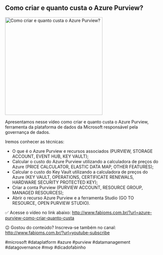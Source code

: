 ## Como criar e quanto custa o Azure Purview?

<img src="https://fabioms.com.br//uploads/youtube/JzOzzTphfG4.png" alt="Como criar e quanto custa o Azure Purview?" title="Azure Purview" width="320"/>

Apresentamos nesse vídeo como criar e quanto custa o Azure Purview, ferramenta da plataforma de dados da Microsoft responsável pela governança de dados.

Iremos conhecer as técnicas:
- O que é o Azure Purview e recursos associados (PURVIEW, STORAGE ACCOUNT, EVENT HUB, KEY VAULT);
- Calcular o custo do Azure Purview utilizando a calculadora de preços do Azure (PRICE CALCULATOR, ELASTIC DATA MAP, OTHER FEATURES);
- Calcular o custo do Key Vault utilizando a calculadora de preços do Azure (KEY VAULT, OPERATIONS, CERTIFICATE RENEWALS, HARDWARE SECURITY PROTECTED KEY);
- Criar a conta Purview (PURVIEW ACCOUNT, RESOURCE GROUP, MANAGED RESOURCES);
- Abrir o recurso Azure Purview e a ferramenta Studio (GO TO RESOURCE, OPEN PURVIEW STUDIO).

✅ Acesse o vídeo no link abaixo:
http://www.fabioms.com.br/?url=azure-purview-como-criar-quanto-custa

😉 Gostou do conteúdo? Inscreva-se também no canal:
http://www.fabioms.com.br/?url=youtube-subscribe 

#microsoft #dataplatform #azure #purview #datamanagement #datagovernance #mvp #dicadofabinho